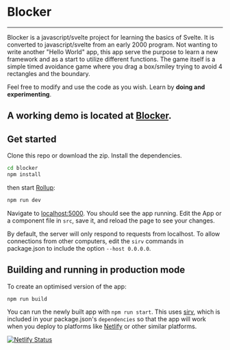 # Blocker
---

Blocker is a javascript/svelte project for learning the basics of Svelte. It is converted to javascript/svelte from an early 2000 program.
Not wanting to write another "Hello World" app, this app serve the purpose to learn a new framework and as a start to utilize different functions.
The game itself is a simple timed avoidance game where you drag a box/smiley trying to avoid 4 rectangles and the boundary.

Feel free to modify and use the code as you wish. Learn by **doing and experimenting**.

A working demo is located at [Blocker](https:jsblocker.netlify.app/).
---

## Get started

Clone this repo or download the zip.
Install the dependencies.

```bash
cd blocker
npm install
```

then start [Rollup](https://rollupjs.org):

```bash
npm run dev
```

Navigate to [localhost:5000](http://localhost:5000). You should see the app running. Edit the App or a component file in `src`, save it, and reload the page to see your changes.

By default, the server will only respond to requests from localhost. To allow connections from other computers, edit the `sirv` commands in package.json to include the option `--host 0.0.0.0`.

## Building and running in production mode

To create an optimised version of the app:

```bash
npm run build
```

You can run the newly built app with `npm run start`. This uses [sirv](https://github.com/lukeed/sirv), which is included in your package.json's `dependencies` so that the app will work when you deploy to platforms like [Netlify](https://www.netlify.com/) or other similar platforms.

[![Netlify Status](https://api.netlify.com/api/v1/badges/adacc8f2-d6bf-4620-87d2-1c828a6164ff/deploy-status)](https://app.netlify.com/sites/happy-jones-2a6de0/deploys)
